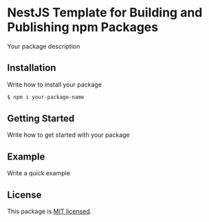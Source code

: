 # NestJS Template for Building and Publishing npm Packages

Your package description

## Installation

Write how to install your package

```bash
$ npm i your-package-name
```

## Getting Started

Write how to get started with your package

## Example

Write a quick example

## License

This package is [MIT licensed](https://github.com/PazminoJose/nestjs-node-onesignal/blob/main/LICENSE).
